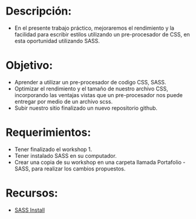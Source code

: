 # Descripción:

* En el presente trabajo práctico, mejoraremos el rendimiento y la facilidad para escribir estilos utilizando un pre-procesador de CSS, en esta oportunidad utilizando SASS.

# Objetivo:

* Aprender a utilizar un pre-procesador de codigo CSS, SASS.
* Optimizar el rendimiento y el tamaño de nuestro archivo CSS, incorporando las ventajas vistas que un pre-procesador nos puede entregar por medio de un archivo scss.
* Subir nuestro sitio finalizado un nuevo repositorio github.

# Requerimientos:

* Tener finalizado el workshop 1.
* Tener instalado SASS en su computador.
* Crear una copia de su workshop en una carpeta llamada Portafolio - SASS, para realizar los cambios propuestos.


# Recursos:
* [SASS Install](<>)
